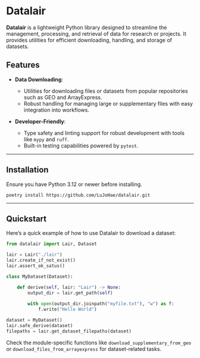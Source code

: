 # Datalair

**Datalair** is a lightweight Python library designed to streamline
the management, processing, and retrieval of data for research or projects.
It provides utilities for efficient downloading, handling, and storage
of datasets.

## Features

- **Data Downloading**: 
  - Utilities for downloading files or datasets from popular repositories such as GEO and ArrayExpress.
  - Robust handling for managing large or supplementary files with easy integration into workflows.

- **Developer-Friendly**:
  - Type safety and linting support for robust development with tools like `mypy` and `ruff`.
  - Built-in testing capabilities powered by `pytest`.

---

## Installation

Ensure you have Python 3.12 or newer before installing.

```shell script
poetry install https://github.com/LuJoHae/datalair.git
```

---

## Quickstart

Here’s a quick example of how to use Datalair to download a dataset:

```python
from datalair import Lair, Dataset

lair = Lair("./lair")
lair.create_if_not_exist()
lair.assert_ok_satus()

class MyDataset(Dataset):

    def derive(self, lair: "Lair") -> None:
        output_dir = lair.get_path(self)
        
        with open(output_dir.joinpath("myfile.txt"), "w") as f:
            f.write("Hello World")

dataset = MyDataset()
lair.safe_derive(dataset)
filepaths = lair.get_dataset_filepaths(dataset)
```

Check the module-specific functions like `download_supplementary_from_geo` or
`download_files_from_arrayexpress` for dataset-related tasks.
